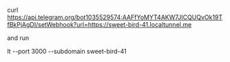 curl https://api.telegram.org/bot1035529574:AAFfYoMYT4AKW7JICQUQvOk19TfBkPjAgDI/setWebhook?url=https://sweet-bird-41.localtunnel.me

and run

lt --port 3000 --subdomain sweet-bird-41
